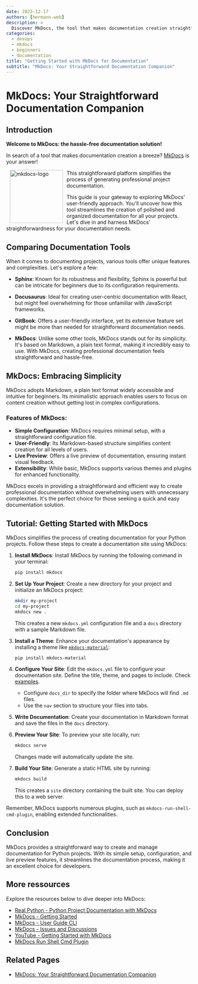 ```yaml
---
date: 2023-12-17
authors: [hermann-web]
description: >
  Discover MkDocs, the tool that makes documentation creation straightforward. Explore its simplicity in crafting professional documentation for your projects.
categories:
  - devops
  - mkdocs
  - beginners
  - documentation
title: "Getting Started with MkDocs for Documentation"
subtitle: "MkDocs: Your Straightforward Documentation Companion"
---
```



# MkDocs: Your Straightforward Documentation Companion

## Introduction

__Welcome to MkDocs: the hassle-free documentation solution!__

In search of a tool that makes documentation creation a breeze? [MkDocs](https://github.com/mkdocs/mkdocs/) is your answer!

<!-- ![](./assets/mkdocs-logo.png) -->
<div style="float: left; margin: 0 10px 0 10px;">
  <a title="mkdocs-material" href="https://github.com/squidfunk/mkdocs-material">
    <img style="width: 9rem;" alt="mkdocs-logo" src="https://raw.githubusercontent.com/squidfunk/mkdocs-material/master/.github/assets/logo.svg">
  </a>
</div>

This straightforward platform simplifies the process of generating professional project documentation.

This guide is your gateway to exploring MkDocs' user-friendly approach. You'll uncover how this tool streamlines the creation of polished and organized documentation for all your projects. Let's dive in and harness MkDocs' straightforwardness for your documentation needs.


<!-- more -->

## Comparing Documentation Tools

When it comes to documenting projects, various tools offer unique features and complexities. Let's explore a few:

- **Sphinx**: Known for its robustness and flexibility, Sphinx is powerful but can be intricate for beginners due to its configuration requirements.

- **Docusaurus**: Ideal for creating user-centric documentation with React, but might feel overwhelming for those unfamiliar with JavaScript frameworks.

- **GitBook**: Offers a user-friendly interface, yet its extensive feature set might be more than needed for straightforward documentation needs.

- **MkDocs**: Unlike some other tools, MkDocs stands out for its simplicity. It's based on Markdown, a plain text format, making it incredibly easy to use. With MkDocs, creating professional documentation feels straightforward and hassle-free.

## MkDocs: Embracing Simplicity

MkDocs adopts Markdown, a plain text format widely accessible and intuitive for beginners. Its minimalistic approach enables users to focus on content creation without getting lost in complex configurations.

### Features of MkDocs:

- **Simple Configuration**: MkDocs requires minimal setup, with a straightforward configuration file.
- **User-Friendly**: Its Markdown-based structure simplifies content creation for all levels of users.
- **Live Preview**: Offers a live preview of documentation, ensuring instant visual feedback.
- **Extensibility**: While basic, MkDocs supports various themes and plugins for enhanced functionality.

MkDocs excels in providing a straightforward and efficient way to create professional documentation without overwhelming users with unnecessary complexities. It's the perfect choice for those seeking a quick and easy documentation solution.

## Tutorial: Getting Started with MkDocs

MkDocs simplifies the process of creating documentation for your Python projects. Follow these steps to create a documentation site using MkDocs:

1. **Install MkDocs**:
   Install MkDocs by running the following command in your terminal:

   ```bash
   pip install mkdocs
   ```

2. **Set Up Your Project**:
   Create a new directory for your project and initialize an MkDocs project:

   ```bash
   mkdir my-project
   cd my-project
   mkdocs new .
   ```

   This creates a new `mkdocs.yml` configuration file and a `docs` directory with a sample Markdown file.

3. **Install a Theme**:
   Enhance your documentation's appearance by installing a theme like [`mkdocs-material`](https://github.com/squidfunk/mkdocs-material):

   ```bash
   pip install mkdocs-material
   ```

4. **Configure Your Site**:
   Edit the `mkdocs.yml` file to configure your documentation site. Define the title, theme, and pages to include. Check [examples](https://github.com/boisgera/pandoc/blob/master/mkdocs.yml).

   - Configure `docs_dir` to specify the folder where MkDocs will find `.md` files.
   - Use the `nav` section to structure your files into tabs.

5. **Write Documentation**:
   Create your documentation in Markdown format and save the files in the `docs` directory.

6. **Preview Your Site**:
   To preview your site locally, run:

   ```bash
   mkdocs serve
   ```

   Changes made will automatically update the site.

7. **Build Your Site**:
   Generate a static HTML site by running:

   ```bash
   mkdocs build
   ```

   This creates a `site` directory containing the built site. You can deploy this to a web server.

Remember, MkDocs supports numerous plugins, such as `mkdocs-run-shell-cmd-plugin`, enabling extended functionalities.

## Conclusion

MkDocs provides a straightforward way to create and manage documentation for Python projects. With its simple setup, configuration, and live preview features, it streamlines the documentation process, making it an excellent choice for developers.

## More ressources

Explore the resources below to dive deeper into MkDocs:

- [Real Python - Python Project Documentation with MkDocs](https://realpython.com/python-project-documentation-with-mkdocs/)
- [MkDocs - Getting Started](https://www.mkdocs.org/getting-started/)
- [MkDocs - User Guide CLI](https://www.mkdocs.org/user-guide/cli/)
- [MkDocs - Issues and Discussions](https://github.com/mkdocs/mkdocs/issues/2186)
- [YouTube - Getting Started with MkDocs](https://youtube.com/watch?v=Q9wMAv5airg)
- [MkDocs Run Shell Cmd Plugin](https://pypi.org/project/mkdocs-run-shell-cmd-plugin/)

## Related Pages

- [MkDocs: Your Straightforward Documentation Companion](./mkdocs-get-started.md)
